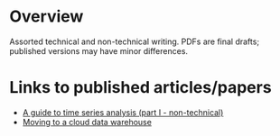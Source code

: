 # Overview
Assorted technical and non-technical writing. PDFs are final drafts; published versions may have minor differences.

# Links to published articles/papers
- [A guide to time series analysis (part I - non-technical)](https://www.bakertilly.com/insights/a-guide-to-time-series-analysis)
- [Moving to a cloud data warehouse](https://www.bakertilly.com/insights/moving-to-a-cloud-data-warehouse-how-to-modernize-an-enterprise-data-warehouse-without-sacrificing-existing-solutions)
